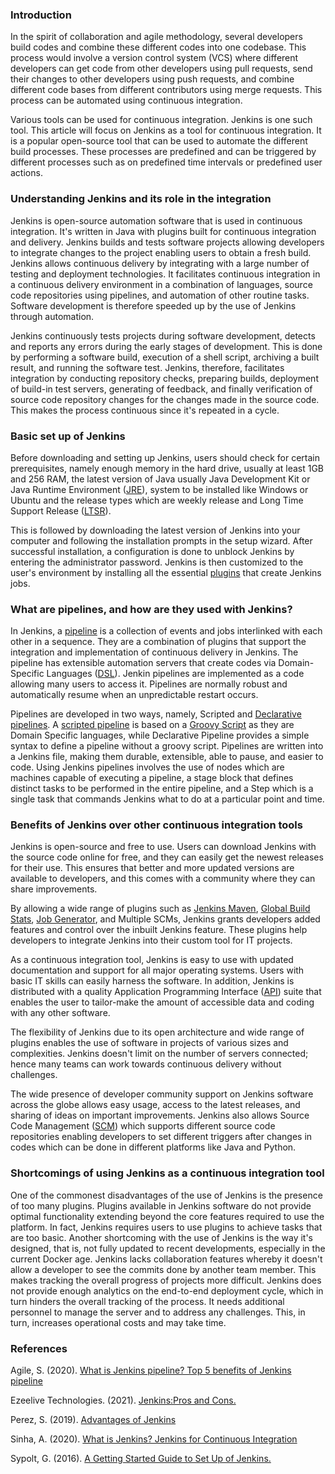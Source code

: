 ### Introduction

In the spirit of collaboration and agile methodology, several developers build codes and combine these different codes into one codebase. This process would involve a version control system (VCS) where different developers can get code from other developers using pull requests, send their changes to other developers using push requests, and combine different code bases from different contributors using merge requests. This process can be automated using continuous integration.

Various tools can be used for continuous integration. Jenkins is one such tool. This article will focus on Jenkins as a tool for continuous integration. It is a popular open-source tool that can be used to automate the different build processes. These processes are predefined and can be triggered by different processes such as on predefined time intervals or predefined user actions.

### Understanding Jenkins and its role in the integration

Jenkins is open-source automation software that is used in continuous integration. It's written in Java with plugins built for continuous integration and delivery. Jenkins builds and tests software projects allowing developers to integrate changes to the project enabling users to obtain a fresh build. Jenkins allows continuous delivery by integrating with a large number of testing and deployment technologies. It facilitates continuous integration in a continuous delivery environment in a combination of languages, source code repositories using pipelines, and automation of other routine tasks. Software development is therefore speeded up by the use of Jenkins through automation.

Jenkins continuously tests projects during software development, detects and reports any errors during the early stages of development. This is done by performing a software build, execution of a shell script, archiving a built result, and running the software test. Jenkins, therefore, facilitates integration by conducting repository checks, preparing builds, deployment of build-in test servers, generating of feedback, and finally verification of source code repository changes for the changes made in the source code. This makes the process continuous since it's repeated in a cycle.

### Basic set up of Jenkins

Before downloading and setting up Jenkins, users should check for certain prerequisites, namely enough memory in the hard drive, usually at least 1GB and 256 RAM, the latest version of Java usually Java Development Kit or Java Runtime Environment ([JRE](https://www.ibm.com/cloud/learn/jre)), system to be installed like Windows or Ubuntu and the release types which are weekly release and Long Time Support Release ([LTSR](https://www.jgspiers.com/what-is-long-term-service-release/)).

This is followed by downloading the latest version of Jenkins into your computer and following the installation prompts in the setup wizard. After successful installation, a configuration is done to unblock Jenkins by entering the administrator password. Jenkins is then customized to the user's environment by installing all the essential [plugins](https://etc.usf.edu/techease/win/internet/what-is-a-plugin-how-do-i-install-it/) that create Jenkins jobs.

### What are pipelines, and how are they used with Jenkins?

In Jenkins, a [pipeline](https://www.jenkins.io/doc/book/pipeline/) is a collection of events and jobs interlinked with each other in a sequence. They are a combination of plugins that support the integration and implementation of continuous delivery in Jenkins. The pipeline has extensible automation servers that create codes via Domain-Specific Languages ([DSL](https://en.wikipedia.org/wiki/Domain-specific_language#:~:text=A%20domain-specific%20language%20%28DSL%29%20is%20a%20computer%20language,language%20%28GPL%29%2C%20which%20is%20broadly%20applicable%20across%20domains)). Jenkin pipelines are implemented as a code allowing many users to access it. Pipelines are normally robust and automatically resume when an unpredictable restart occurs.

Pipelines are developed in two ways, namely, Scripted and [Declarative pipelines](https://www.jenkins.io/doc/book/pipeline/syntax/). A [scripted pipeline](https://www.jenkins.io/doc/book/pipeline/#scripted-pipeline-fundamentals) is based on a [Groovy Script](https://www.jenkins.io/doc/book/managing/script-console/#:~:text=Jenkins%20features%20a%20Groovy%20script%20console%20which%20allows,of%20your%20Jenkins%20installation.%20The%20Jenkins%20Script%20Console%3A) as they are Domain Specific languages, while Declarative Pipeline provides a simple syntax to define a pipeline without a groovy script. Pipelines are written into a Jenkins file, making them durable, extensible, able to pause, and easier to code. Using Jenkins pipelines involves the use of nodes which are machines capable of executing a pipeline, a stage block that defines distinct tasks to be performed in the entire pipeline, and a Step which is a single task that commands Jenkins what to do at a particular point and time.

### Benefits of Jenkins over other continuous integration tools

Jenkins is open-source and free to use. Users can download Jenkins with the source code online for free, and they can easily get the newest releases for their use. This ensures that better and more updated versions are available to developers, and this comes with a community where they can share improvements.

By allowing a wide range of plugins such as [Jenkins Maven](https://plugins.jenkins.io/maven-plugin/), [Global Build Stats](https://plugins.jenkins.io/global-build-stats/), [Job Generator](https://plugins.jenkins.io/jobgenerator/), and Multiple SCMs, Jenkins grants developers added features and control over the inbuilt Jenkins feature. These plugins help developers to integrate Jenkins into their custom tool for IT projects.

As a continuous integration tool, Jenkins is easy to use with updated documentation and support for all major operating systems. Users with basic IT skills can easily harness the software. In addition, Jenkins is distributed with a quality Application Programming Interface ([API](https://www.club-oracle.com/threads/apis-what-is-api.16190/)) suite that enables the user to tailor-make the amount of accessible data and coding with any other software.

The flexibility of Jenkins due to its open architecture and wide range of plugins enables the use of software in projects of various sizes and complexities. Jenkins doesn't limit on the number of servers connected; hence many teams can work towards continuous delivery without challenges.

The wide presence of developer community support on Jenkins software across the globe allows easy usage, access to the latest releases, and sharing of ideas on important improvements. Jenkins also allows Source Code Management ([SCM](https://www.atlassian.com/git/tutorials/source-code-management#:~:text=Source%20code%20management%20%28SCM%29%20is%20used%20to%20track,contributors.%20SCM%20is%20also%20synonymous%20with%20Version%20control)) which supports different source code repositories enabling developers to set different triggers after changes in codes which can be done in different platforms like Java and Python.

### Shortcomings of using Jenkins as a continuous integration tool

One of the commonest disadvantages of the use of Jenkins is the presence of too many plugins. Plugins available in Jenkins software do not provide optimal functionality extending beyond the core features required to use the platform. In fact, Jenkins requires users to use plugins to achieve tasks that are too basic. Another shortcoming with the use of Jenkins is the way it's designed, that is, not fully updated to recent developments, especially in the current Docker age. Jenkins lacks collaboration features whereby it doesn't allow a developer to see the commits done by another team member. This makes tracking the overall progress of projects more difficult. Jenkins does not provide enough analytics on the end-to-end deployment cycle, which in turn hinders the overall tracking of the process. It needs additional personnel to manage the server and to address any challenges. This, in turn, increases operational costs and may take time.

### References

Agile,  S. (2020). [What is Jenkins pipeline? Top 5 benefits of Jenkins pipeline](https://staragile.com/blog/what-is-jenkins-pipeline)

Ezeelive Technologies. (2021). [Jenkins:Pros and Cons.](https://ezeelive.com/jenkins-pros-cons/)

Perez, S. (2019). [Advantages of Jenkins](https://apiumhub.com/tech-blog-barcelona/advantages-of-jenkins/)

Sinha, A. (2020). [What is Jenkins? Jenkins for Continuous Integration](https://www.dotnettricks.com/learn/devops/what-is-jenkins-jenkins-for-continuous-integration)

Sypolt, G. (2016). [A Getting Started Guide to Set Up of Jenkins.](https://saucelabs.com/blog/a-getting-started-guide-to-setting-up-jenkins#:~:text=%20The%20basics%20of%20setting%20up%20a%20Jenkins,port%20for%20JNLP%20slave%20agents%20to...%20More%20)
